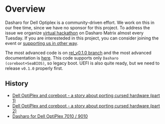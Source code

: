 # Overview

<!--

_**TBD**: this page should contain most important information about Dasharo OSF
support for Dell OptiPlex 7010/9010 including presentations, demos, external
resources, reviews etc. Currently it just points to subsecations of the
documentation._

-->

Dasharo for Dell Optiplex is a community-driven effort. We work on this in our
free time, since we have no sponsor for this project. To address the issue we
organize [virtual hackathon](https://3mdeb.com/events/) on Dasharo Matrix
almost every Tuesday. If you are interesteded in this project, you can consider
joining the event or
[supporting us in other way](../../ways-you-can-help-us.md).

The most advanced code is on
[rel_v0.1.0 branch](https://github.com/Dasharo/coreboot/pull/202) and the most
advanced documentation is [here](https://github.com/Dasharo/docs/pull/139).
This code supports only `Dasharo (coreboot+SeaBIOS)`, so legacy boot. UEFI is
also quite ready, but we need to release `v0.1.0` properly first.

## History

* [Dell OptiPlex and coreboot - a story about porting cursed hardware (part 1)](https://blog.3mdeb.com/2020/2020-06-24-dell-optiplex-port/)
* [Dell OptiPlex and coreboot - a story about porting cursed hardware (part 2)](https://blog.3mdeb.com/2021/2021-06-01-optiplex_part2/)
* [Dasharo for Dell OptiPlex 7010 / 9010](https://blog.3mdeb.com/2021/2021-11-26-optiplex-dasharo/)
